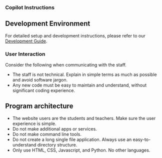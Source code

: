 ### Copilot Instructions

## Development Environment

For detailed setup and development instructions, please refer to our [Development Guide](../docs/how-to-develop.md).


### User Interaction

Consider the following when communicating with the staff.

- The staff is not technical. Explain in simple terms as much as possible and avoid software jargon.
- Any new code must be easy to maintain and understand, without significant coding experience.

## Program architecture

- The website users are the students and teachers. Make sure the user experience is simple.
- Do not make additional apps or services.
- Do not make command line tools.
- Do not create a long single file application. Always use an easy-to-understand directory structure.
- Only use HTML, CSS, Javascript, and Python. No other languages.


